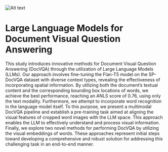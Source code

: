 ![Alt text](aolivtous/LLM/Figures/VisualMethod.png)

# Large Language Models for Document Visual Question Answering

This study introduces innovative methods for Document Visual Question Answering (DocVQA) through the utilization of Large Language Models (LLMs). Our approach involves fine-tuning the Flan-T5 model on the SP-DocVQA dataset with diverse context types, revealing the effectiveness of incorporating spatial information. By utilizing both the document’s textual content and the corresponding bounding box locations of words, we achieve the best performance, reaching an ANLS score of 0.76, using only the text modality. Furthermore, we attempt to incorporate word recognition in the language model itself. To this purpose, we
present a multimodal DocVQA pipeline and establish a pre-training task aimed at aligning the visual features of cropped word images with the LLM space. This approach enables the LLM to effectively understand and process visual information. Finally, we explore two novel methods for performing DocVQA by utilizing the visual embeddings of words. These approaches represent initial steps toward developing a comprehensive and robust solution for addressing this challenging task in an end-to-end manner.

